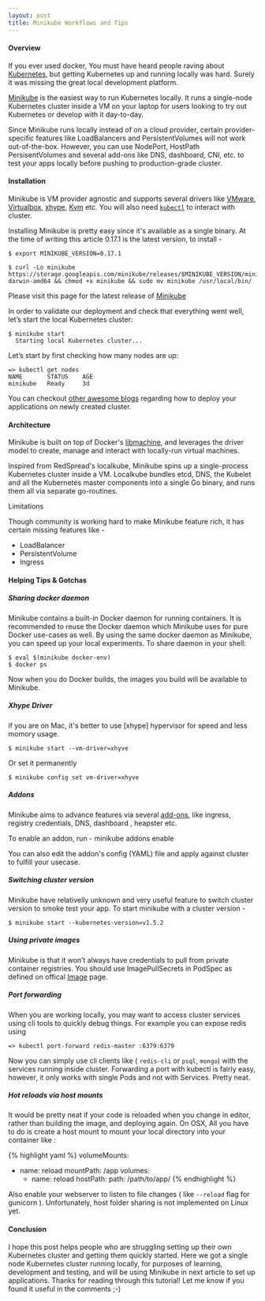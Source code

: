 ```yaml
---
layout: post
title: Minikube Workflows and Tips
---
```


#### Overview

If you ever used docker, You must have heard people raving about [Kubernetes](http://kubernetes.io/), but getting Kubernetes up and running locally was hard. Surely it was missing the great local development platform.

[Minikube](https://github.com/kubernetes/minikube) is the easiest way to run Kubernetes locally. It runs a single-node Kubernetes cluster inside a VM on your laptop for users looking to try out Kubernetes or develop with it day-to-day. 

Since Minikube runs locally instead of on a cloud provider, certain provider-specific features like LoadBalancers and PersistentVolumes will not work out-of-the-box. However, you can use NodePort, HostPath PersisentVolumes and several add-ons like DNS, dashboard, CNI, etc. to test your apps locally before pushing to production-grade cluster. 

#### Installation

Minikube is VM provider agnostic and supports several drivers like [VMware](http://www.vmware.com/products/fusion.html), [Virtualbox](https://www.virtualbox.org/), [xhype](https://github.com/mist64/xhyve), [Kvm](https://www.linux-kvm.org) etc. You will also need [`kubectl`](https://kubernetes.io/docs/user-guide/kubectl-overview/) to interact with cluster.

Installing Minikube is pretty easy since it's available as a single binary. At the time of writing this article 0.17.1 is the latest version, to install -

    $ export MINIKUBE_VERSION=0.17.1

    $ curl -Lo minikube https://storage.googleapis.com/minikube/releases/$MINIKUBE_VERSION/minikube-darwin-amd64 && chmod +x minikube && sudo mv minikube /usr/local/bin/

Please visit this page for the latest release of [Minikube](https://github.com/kubernetes/minikube/releases)

In order to validate our deployment and check that everything went well, let’s start the local Kubernetes cluster:
  
    $ minikube start
      Starting local Kubernetes cluster...

Let’s start by first checking how many nodes are up:

    => kubectl get nodes
    NAME       STATUS    AGE
    minikube   Ready     3d

You can checkout [other awesome blogs](https://kubeweekly.com/?s=minikube) regarding how to deploy your applications on newly created cluster.

#### Architecture

Minikube is built on top of Docker's [libmachine](https://github.com/docker/machine/tree/master/libmachine), and leverages the driver model to create, manage and interact with locally-run virtual machines.

Inspired from RedSpread's localkube, Minikube spins up a single-process Kubernetes cluster inside a VM. Localkube bundles etcd, DNS, the Kubelet and all the Kubernetes master components into a single Go binary, and runs them all via separate go-routines.

Limitations

Though community is working hard to make Minikube feature rich, it has certain missing features like - 

  - LoadBalancer
  - PersistentVolume
  - Ingress

#### Helping Tips & Gotchas

##### Sharing docker daemon

  Minikube contains a built-in Docker daemon for running containers. It is recommended to reuse the Docker daemon which Minikube uses for pure Docker use-cases as well. By using the same docker daemon as Minikube, you can speed up your local experiments. To share daemon in your shell:

    $ eval $(minikube docker-env)
    $ docker ps

  Now when you do Docker builds, the images you build will be available to Minikube.

##### Xhype Driver 
  if you are on Mac, it's better to use [xhype] hypervisor for speed and less momory usage.

    $ minikube start --vm-driver=xhyve
  
  Or set it permanently
  
    $ minikube config set vm-driver=xhyve

##### Addons
  Minikube aims to advance features via several [add-ons](https://github.com/kubernetes/minikube/tree/master/deploy/addons), like ingress, registry credentials, DNS, dashboard , heapster etc. 

  To enable an addon, run -
    minikube addons enable <addon>

  You can also edit the addon's config (YAML) file and apply against cluster to fulfill your usecase.

##### Switching cluster version
  
Minikube have relativelly unknown and very useful feature to switch cluster version to smoke test your app. To start minikube with a cluster version - 

    $ minikube start --kubernetes-version=v1.5.2

##### Using private images

Minikube is that it won’t always have credentials to pull from private container registries. You should use ImagePullSecrets in PodSpec as defined on offical [Image](https://github.com/kubernetes/kubernetes/blob/1f952b05d3e56cf233c94f1b2c65f05e6cde5061/docs/images.md#specifying-imagepullkeys-on-a-pod) page.

##### Port forwarding

When you are working locally, you may want to access cluster services using cli tools to quickly debug things. For example you can expose redis using

    => kubectl port-forward redis-master :6379:6379

Now you can simply use cli clients like ( `redis-cli` or `psql`, `mongo`) with the services running inside cluster. Forwarding a port with kubectl is fairly easy, however, it only works with single Pods and not with Services. Pretty neat.

##### Hot reloads via host mounts

It would be pretty neat if your code is reloaded when you change in editor, rather than building the image, and deploying again. On OSX, All you have to do is create a host mount to mount your local directory into your container like :


{% highlight yaml %}
volumeMounts:
- name: reload
  mountPath: /app
volumes:
  - name: reload
  hostPath:
path: /path/to/app/
{% endhighlight %}


Also enable your webserver to listen to file changes ( like `--reload` flag for gunicorn ). Unfortunately, host folder sharing is not implemented on Linux yet.

#### Conclusion

I hope this post helps people who are struggling setting up their own Kubernetes cluster and getting them quickly started. Here we got a single node 
Kubernetes cluster running locally, for purposes of learning, development and testing, and will be using Minikube in next article to set up applications. Thanks for reading through this tutorial! Let me know if you found it useful in the comments ;-)

